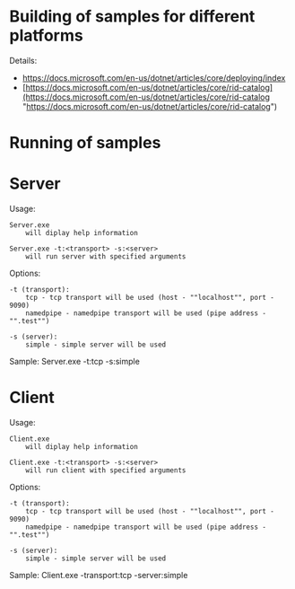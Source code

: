 # Building of samples for different platforms 

Details: 
	
- [https://docs.microsoft.com/en-us/dotnet/articles/core/deploying/index ](https://docs.microsoft.com/en-us/dotnet/articles/core/deploying/index  "https://docs.microsoft.com/en-us/dotnet/articles/core/deploying/index ")
- [https://docs.microsoft.com/en-us/dotnet/articles/core/rid-catalog](https://docs.microsoft.com/en-us/dotnet/articles/core/rid-catalog "https://docs.microsoft.com/en-us/dotnet/articles/core/rid-catalog")

# Running of samples 

# Server

Usage: 

    Server.exe 
        will diplay help information 

    Server.exe -t:<transport> -s:<server>
        will run server with specified arguments

Options:

    -t (transport): 
        tcp - tcp transport will be used (host - ""localhost"", port - 9090)
        namedpipe - namedpipe transport will be used (pipe address - "".test"")
        
    -s (server):
        simple - simple server will be used 

Sample:
    Server.exe -t:tcp -s:simple

# Client

Usage: 

    Client.exe 
        will diplay help information 

    Client.exe -t:<transport> -s:<server>
        will run client with specified arguments

Options:

    -t (transport): 
        tcp - tcp transport will be used (host - ""localhost"", port - 9090)
        namedpipe - namedpipe transport will be used (pipe address - "".test"")
        
    -s (server):
        simple - simple server will be used 

Sample:
    Client.exe -transport:tcp -server:simple